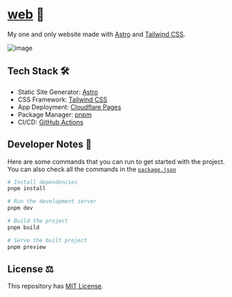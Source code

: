 # [web](https://lanceross.me/) 🚀

My one and only website made with [Astro](https://astro.build/) and [Tailwind CSS](https://tailwindcss.com/).

![image](https://user-images.githubusercontent.com/102563271/209433603-cc17aa8b-0b1e-4174-a3dc-b9330599c756.png)

## Tech Stack 🛠️

- Static Site Generator: [Astro](https://astro.build/)
- CSS Framework: [Tailwind CSS](https://tailwindcss.com/)
- App Deployment: [Cloudflare Pages](https://pages.cloudflare.com/)
- Package Manager: [pnpm](https://pnpm.io/)
- CI/CD: [GitHub Actions](https://github.com/)

## Developer Notes 📝

Here are some commands that you can run to get started with the project. You can also check all the commands in the [`package.json`](https://github.com/lancerossdev/web/blob/main/package.json)

```bash
# Install dependencies
pnpm install

# Run the development server
pnpm dev

# Build the project
pnpm build

# Serve the built project
pnpm preview
```

## License ⚖️

This repository has [MIT License](https://github.com/willb0/will-site/main/license).
